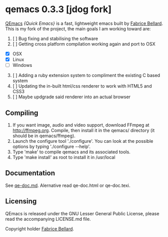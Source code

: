 qemacs 0.3.3 [jdog fork]
===

[QEmacs](http://www.bellard.org/qemacs/) *{Quick Emacs}* is a fast, lightweight emacs built by [Fabrice Bellard](http://www.bellard.org). This is my fork of the project, the main goals I am working toward are:

1. [ ] Bug fixing and stabilising the software
2. [ ] Getting cross platform compilation working again and port to OSX
  - [x] OSX
  - [x] Linux
  - [ ] Windows
3. [ ] Adding a ruby extension system to compliment the existing C based system
4. [ ] Updating the in-built html/css renderer to work with HTML5 and CSS3
5. [ ] Maybe updgrade said renderer into an actual browser


## Compiling

1. If you want image, audio and video support, download FFmpeg at
   http://ffmpeg.org. Compile, then install it in the qemacs/ directory (it should
   be in qemacs/ffmpeg). 
2. Launch the configure tool './configure'. You can look at the
   possible options by typing './configure --help'.
3. Type 'make' to compile qemacs and its associated tools.
4. Type 'make install' as root to install it in /usr/local

## Documentation

See [qe-doc.md](http://github.com/jdwije/qemacs/blob/master/qe-doc.md). Alernative read qe-doc.html or qe-doc.texi.

## Licensing

QEmacs is released under the GNU Lesser General Public License, please read the accompanying LICENSE.md file.

Copyright holder [Fabrice Bellard](http://www.bellard.org).
